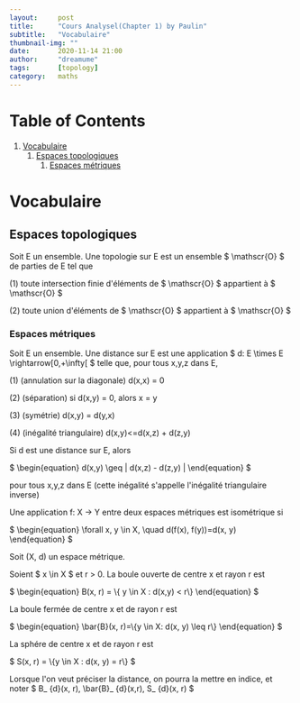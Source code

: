 ```yaml
---
layout:     post
title:      "Cours Analysel(Chapter 1) by Paulin"
subtitle:   "Vocabulaire"
thumbnail-img: ""
date:       2020-11-14 21:00
author:     "dreamume"
tags: 		[topology]
category:   maths
---
```

<head>
    <script src="https://cdn.mathjax.org/mathjax/latest/MathJax.js?config=TeX-AMS-MML_HTMLorMML" type="text/javascript"></script>
    <script type="text/x-mathjax-config">
        MathJax.Hub.Config({
            tex2jax: {
            skipTags: ['script', 'noscript', 'style', 'textarea', 'pre'],
            inlineMath: [['$','$']]
            }
        });
    </script>
</head>

# Table of Contents

1.  [Vocabulaire](#org914e96e)
    1.  [Espaces topologiques](#org1d1fc55)
        1.  [Espaces métriques](#org1562dd5)


<a id="org914e96e"></a>

# Vocabulaire


<a id="org1d1fc55"></a>

## Espaces topologiques

Soit E un ensemble. Une topologie sur E est un ensemble $ \\mathscr{O} $ de parties de E tel que

(1) toute intersection finie d'éléments de $ \\mathscr{O} $ appartient à $ \\mathscr{O} $

(2) toute union d'éléments de $ \\mathscr{O} $ appartient à $ \\mathscr{O} $


<a id="org1562dd5"></a>

### Espaces métriques

Soit E un ensemble. Une distance sur E est une application $ d: E \\times E \\rightarrow[0,+\\infty[ $ telle que, pour tous x,y,z dans E,

(1) (annulation sur la diagonale) d(x,x) = 0

(2) (séparation) si d(x,y) = 0, alors x = y

(3) (symétrie) d(x,y) = d(y,x)

(4) (inégalité triangulaire) d(x,y)<=d(x,z) + d(z,y)

Si d est une distance sur E, alors

$ \\begin{equation} d(x,y) \\geq \| d(x,z) - d(z,y) \| \\end{equation} $

pour tous x,y,z dans E (cette inégalité s'appelle l'inégalité triangulaire inverse)

Une application f: X -> Y entre deux espaces métriques est isométrique si

$ \\begin{equation} \\forall x, y \\in X, \\quad d(f(x), f(y))=d(x, y) \\end{equation} $

Soit (X, d) un espace métrique.

Soient $ x \\in X $ et r > 0. La boule ouverte de centre x et rayon r est

$ \\begin{equation} B(x, r) = \\{ y \\in X : d(x,y) < r\\} \\end{equation} $

La boule fermée de centre x et de rayon r est

$ \\begin{equation} \\bar{B}(x, r)=\\{y \\in X: d(x, y) \\leq r\\} \\end{equation} $

La sphére de centre x et de rayon r est

$ S(x, r) = \\{y \\in X : d(x, y) = r\\} $

Lorsque l'on veut préciser la distance, on pourra la mettre en indice, et noter $ B_ {d}(x, r), \\bar{B}_ {d}(x,r), S_ {d}(x, r) $

